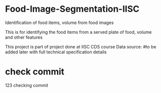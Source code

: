 # Food-Image-Segmentation-IISC
Identification of food items, volume from food images

This is for identifying the food items from a served plate of food, volume and 
other features

This project is part of project done at IISC CDS course 
Data source:  #to be added later with full technical specification details 

# check commit


123 checking commit 

